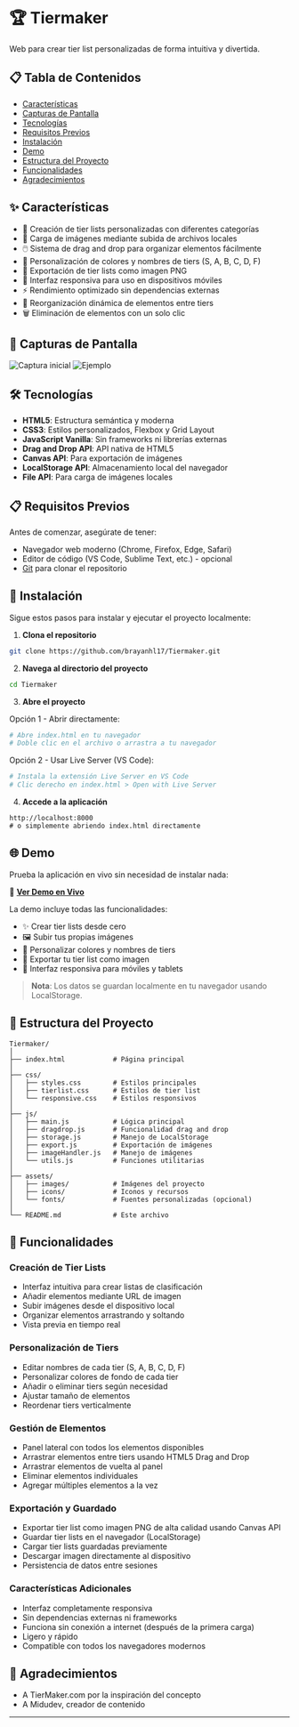 # 🏆 Tiermaker

Web para crear tier list personalizadas de forma intuitiva y divertida.

## 📋 Tabla de Contenidos

- [Características](#características)
- [Capturas de Pantalla](#capturas-de-pantalla)
- [Tecnologías](#tecnologías)
- [Requisitos Previos](#requisitos-previos)
- [Instalación](#instalación)
- [Demo](#demo)
- [Estructura del Proyecto](#estructura-del-proyecto)
- [Funcionalidades](#funcionalidades)
- [Agradecimientos](#agradecimientos)

## ✨ Características

- 🎨 Creación de tier lists personalizadas con diferentes categorías
- 📸 Carga de imágenes mediante subida de archivos locales
- 🖱️ Sistema de drag and drop para organizar elementos fácilmente
- 🎨 Personalización de colores y nombres de tiers (S, A, B, C, D, F)
- 💾 Exportación de tier lists como imagen PNG
- 📱 Interfaz responsiva para uso en dispositivos móviles
- ⚡ Rendimiento optimizado sin dependencias externas
- 🔄 Reorganización dinámica de elementos entre tiers
- 🗑️ Eliminación de elementos con un solo clic

## 📸 Capturas de Pantalla


![Captura inicial](./screenshots/Captura.png)
![Ejemplo](./screenshots/ejemplo.png)

## 🛠️ Tecnologías

- **HTML5**: Estructura semántica y moderna
- **CSS3**: Estilos personalizados, Flexbox y Grid Layout
- **JavaScript Vanilla**: Sin frameworks ni librerías externas
- **Drag and Drop API**: API nativa de HTML5
- **Canvas API**: Para exportación de imágenes
- **LocalStorage API**: Almacenamiento local del navegador
- **File API**: Para carga de imágenes locales

## 📋 Requisitos Previos

Antes de comenzar, asegúrate de tener:

- Navegador web moderno (Chrome, Firefox, Edge, Safari)
- Editor de código (VS Code, Sublime Text, etc.) - opcional
- [Git](https://git-scm.com/) para clonar el repositorio

## 🚀 Instalación

Sigue estos pasos para instalar y ejecutar el proyecto localmente:

1. **Clona el repositorio**
```bash
git clone https://github.com/brayanhl17/Tiermaker.git
```

2. **Navega al directorio del proyecto**
```bash
cd Tiermaker
```

3. **Abre el proyecto**

Opción 1 - Abrir directamente:
```bash
# Abre index.html en tu navegador
# Doble clic en el archivo o arrastra a tu navegador
```

Opción 2 - Usar Live Server (VS Code):
```bash
# Instala la extensión Live Server en VS Code
# Clic derecho en index.html > Open with Live Server
```


4. **Accede a la aplicación**
```
http://localhost:8000
# o simplemente abriendo index.html directamente
```

## 🌐 Demo

Prueba la aplicación en vivo sin necesidad de instalar nada:

🔗 **[Ver Demo en Vivo](https://brayanhl17.github.io/Tiermaker)**

La demo incluye todas las funcionalidades:
- ✨ Crear tier lists desde cero
- 🖼️ Subir tus propias imágenes
- 🎨 Personalizar colores y nombres de tiers
- 💾 Exportar tu tier list como imagen
- 📱 Interfaz responsiva para móviles y tablets

> **Nota**: Los datos se guardan localmente en tu navegador usando LocalStorage.

## 📁 Estructura del Proyecto

```
Tiermaker/
│
├── index.html            # Página principal
│
├── css/
│   ├── styles.css        # Estilos principales
│   ├── tierlist.css      # Estilos de tier list
│   └── responsive.css    # Estilos responsivos
│
├── js/
│   ├── main.js           # Lógica principal
│   ├── dragdrop.js       # Funcionalidad drag and drop
│   ├── storage.js        # Manejo de LocalStorage
│   ├── export.js         # Exportación de imágenes
│   ├── imageHandler.js   # Manejo de imágenes
│   └── utils.js          # Funciones utilitarias
│
├── assets/
│   ├── images/           # Imágenes del proyecto
│   ├── icons/            # Iconos y recursos
│   └── fonts/            # Fuentes personalizadas (opcional)
│
└── README.md             # Este archivo
```

## 🎯 Funcionalidades

### Creación de Tier Lists
- Interfaz intuitiva para crear listas de clasificación
- Añadir elementos mediante URL de imagen
- Subir imágenes desde el dispositivo local
- Organizar elementos arrastrando y soltando
- Vista previa en tiempo real

### Personalización de Tiers
- Editar nombres de cada tier (S, A, B, C, D, F)
- Personalizar colores de fondo de cada tier
- Añadir o eliminar tiers según necesidad
- Ajustar tamaño de elementos
- Reordenar tiers verticalmente

### Gestión de Elementos
- Panel lateral con todos los elementos disponibles
- Arrastrar elementos entre tiers usando HTML5 Drag and Drop
- Arrastrar elementos de vuelta al panel
- Eliminar elementos individuales
- Agregar múltiples elementos a la vez

### Exportación y Guardado
- Exportar tier list como imagen PNG de alta calidad usando Canvas API
- Guardar tier lists en el navegador (LocalStorage)
- Cargar tier lists guardadas previamente
- Descargar imagen directamente al dispositivo
- Persistencia de datos entre sesiones

### Características Adicionales
- Interfaz completamente responsiva
- Sin dependencias externas ni frameworks
- Funciona sin conexión a internet (después de la primera carga)
- Ligero y rápido
- Compatible con todos los navegadores modernos

## 🙏 Agradecimientos

- A TierMaker.com por la inspiración del concepto
- A Midudev, creador de contenido 
---
